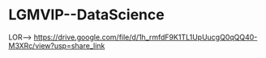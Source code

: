 # LGMVIP--DataScience

<!-- Selected for the
“Data Science Intern” Internship position with LetsGrowMore,
effective from “1 October 2022”. -->

LOR--> https://drive.google.com/file/d/1h_rmfdF9K1TL1UpUucgQ0qQQ40-M3XRc/view?usp=share_link
